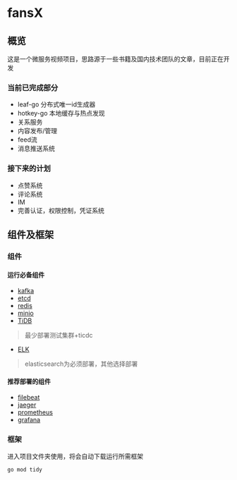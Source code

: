 # fansX
## 概览
这是一个微服务视频项目，思路源于一些书籍及国内技术团队的文章，目前正在开发
### 当前已完成部分

- leaf-go 分布式唯一id生成器
- hotkey-go 本地缓存与热点发现
- 关系服务
- 内容发布/管理
- feed流
- 消息推送系统

### 接下来的计划  

- 点赞系统
- 评论系统
- IM
- 完善认证，权限控制，凭证系统

## 组件及框架
### 组件
#### 运行必备组件
- [kafka](https://kafka.apache.org/)
- [etcd](https://etcd.io/)
- [redis](https://github.com/redis/redis)
- [minio](https://min.io/)
- [TiDB](https://docs.pingcap.com/zh/)
> 最少部署测试集群+ticdc
- [ELK](https://www.elastic.co/)
>elasticsearch为必须部署，其他选择部署
#### 推荐部署的组件
- [filebeat](https://www.elastic.co/cn/beats/filebeat)
- [jaeger](https://jaeger.golang.ac.cn/)
- [prometheus](https://prometheus.ac.cn/)
- [grafana](https://grafana.com/)
### 框架
进入项目文件夹使用，将会自动下载运行所需框架
```shell
go mod tidy
```